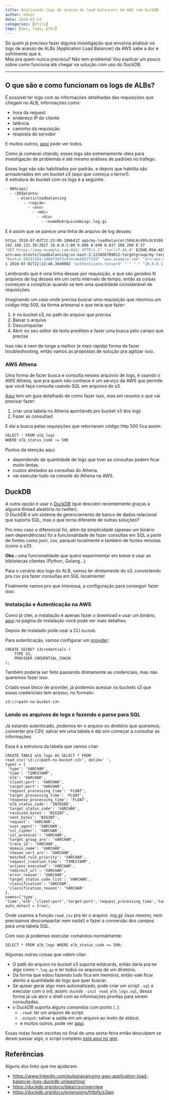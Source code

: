 ```yaml
---
title: Analisando logs de acesso de load balancers da AWS com DuckDB
author: edson
date: 2024-05-24
categories: [Utils]
tags: [aws, logs, ptbr]
---
```


Só quem já precisou fazer alguma investigação que envolvia analisar os logs de acesso de ALBs (Application Load Balancer) da AWS sabe a dor e sofrimento que é.   
Mas pra quem nunca precisou? Não tem problema! Vou explicar um pouco sobre como funciona até chegar na solução com uso do DuckDB.

---

## O que são e como funcionam os logs de ALBs?
É possível ter logs com as informações detalhadas das requisições que chegam no ALB, informações como:
* hora da request
* endereço IP do cliente
* latência
* caminho da requisição
* resposta do servidor

E muitos outros, [aqui](https://docs.aws.amazon.com/elasticloadbalancing/latest/application/load-balancer-access-logs.html#access-log-entry-syntax) pode ver todos.

Como já comecei citando, esses logs são extremamente úteis para investigação de problemas e até mesmo análises de padrões no tráfego.

Esses logs não são habilitados por padrão, e depois que habilita são armazenados em um bucket s3 (aqui que começa o terror!).    
A estrutura do bucket com os logs é a seguinte:
```bash
- AWSLogs/
  - <IDdaConta>
     - elasticloadbalancing
        - <região>
          - <ano>
            - <mês>
              - <dia>
                - <nomeDoArquivodeLog>.log.gz
```

E é assim que se parece uma linha de arquivo de log desses:

```bash
https 2018-07-02T22:23:00.186641Z app/my-loadbalancer/50dc6c495c0c9188 
192.168.131.39:2817 10.0.0.1:80 0.086 0.048 0.037 200 200 0 57 
"GET https://www.example.com:443/ HTTP/1.1" "curl/7.46.0" ECDHE-RSA-AES128-GCM-SHA256 TLSv1.2 
arn:aws:elasticloadbalancing:us-east-2:123456789012:targetgroup/my-targets/73e2d6bc24d8a067
"Root=1-58337281-1d84f3d73c47ec4e58577259" "www.example.com" "arn:aws:acm:us-east-2:123456789012:certificate/12345678-1234-1234-1234-123456789012"
1 2018-07-02T22:22:48.364000Z "authenticate,forward" "-" "-" "10.0.0.1:80" "200" "-" "-"
```

Lembrando que é uma linha dessas por requisição, e que são gerados N arquivos de log desses em um certo intervalo de tempo, então as coisas começam a complicar quando se tem uma quantidade considerável de requisições.

Imaginando um caso onde precisa buscar uma requisição que retornou um código http 500, da forma artesenal o que teria que fazer:
1. Ir no bucket s3, no path do arquivo que precisa
2. Baixar o arquivo
3. Descompactar
4. Abrir no seu editor de texto predileto e fazer uma busca pelo campo que precisa

Isso não é nem de longe a melhor (e mais rápida) forma de fazer troubleshooting, então vamos as propostas de solução pra agilizar isso.

### AWS Athena
Uma forma de fazer busca e consulta nesses arquivos de logs, é usando o AWS Athena, que pra quem não conhece é um serviço da AWS que permite que você faça consulta usando SQL em arquivos do s3.

[Aqui](https://docs.aws.amazon.com/athena/latest/ug/application-load-balancer-logs.html) tem um guia detalhado de como fazer isso, mas em resumo o que vai precisar fazer:
1. criar uma tabela no Athena apontando pro bucket s3 dos logs
2. Fazer as consultas!

E dai a busca pelas requisições que retornaram código http 500 fica assim:
```bash
SELECT * FROM alb_logs
WHERE elb_status_code >= 500
```

Pontos de atenção aqui:
* dependendo da quantidade de logs que tiver as consultas podem ficar muito lentas.
* custos atrelados as consultas do Athena.
* vai executar tudo na console do Athena na AWS.

## DuckDB

A outra opção é usar o [DuckDB](https://duckdb.org/why_duckdb) (que descobri recentemente graças a alguma thread aleatória no twitter).    
O DuckDB é um sistema de gerenciamento de banco de dados relacional que suporta SQL, mas o que torna diferente de outras soluções?
 
Pro meu caso o diferencial foi, além da simplicidade (apenas um binário sem dependências) foi a funcionalidade de fazer consultas em SQL a partir de fontes como json, csv, parquet localmente e também de fontes remotas (como o s3!).

**Obs.:** uma funcionalidade que quero experimentar em breve é usar as bibliotecas clientes (Python, Golang...).

Para o cenário dos logs do ALB, vamos ler diretamente do s3, convertendo pra csv pra fazer consultas em SQL localmente!

Finalmente vamos pro que interessa, a configuração para conseguir fazer isso.

### Instalação e Autenticação na AWS

Como já citei, a instalação é apenas fazer o download e usar um binário, [aqui](https://duckdb.org/docs/installation/index?version=stable&environment=cli&platform=linux&download_method=package_manager) na página de instalação você pode ver mais detalhes.

Depois de instalado pode usar a CLI `duckdb`.

Para autenticação, vamos configurar um [provider](https://duckdb.org/docs/extensions/httpfs/s3api#config-provider):

```
CREATE SECRET s3credentials (
    TYPE S3,
    PROVIDER CREDENTIAL_CHAIN
);
```
Também poderia ser feito passando diretamente as credenciais, mas não queremos fazer isso.

Criado esse bloco de provider, já podemos acessar os buckets s3 que essas credenciais tem acesso, no formato:
```
s3://<path-no-bucket-s3>
```

### Lendo os arquivos de logs e fazendo o parse para SQL

Já estando autenticado, podemos ler o arquivo ou diretório que queremos, converter pra CSV, salvar em uma tabela e dai sim começar a consultar as informações.

Essa é a estrutura da tabela que vamos criar:
```
CREATE TABLE alb_logs AS SELECT * FROM 
read_csv('s3://<path-no-bucket-s3>', delim=' ',
types = {
 'type': 'VARCHAR',
 'time': 'TIMESTAMP',
 'elb': 'VARCHAR',
 'client:port': 'VARCHAR',
 'target:port': 'VARCHAR',
 'request_processing_time': 'FLOAT',
 'target_processing_time': 'FLOAT',
 'response_processing_time': 'FLOAT',
 'elb_status_code': 'INTEGER',
 'target_status_code': 'VARCHAR',
 'received_bytes': 'BIGINT',
 'sent_bytes': 'BIGINT',
 'request': 'VARCHAR',
 'user_agent': 'VARCHAR',
 'ssl_cipher': 'VARCHAR',
 'ssl_protocol': 'VARCHAR',
 'target_group_arn': 'VARCHAR',
 'trace_id': 'VARCHAR',
 'domain_name': 'VARCHAR',
 'chosen_cert_arn': 'VARCHAR',
 'matched_rule_priority': 'VARCHAR',
 'request_creation_time': 'TIMESTAMP',
 'actions_executed': 'VARCHAR',
 'redirect_url': 'VARCHAR',
 'error_reason': 'VARCHAR',
 'target_status_code_list': 'VARCHAR',
 'classification': 'VARCHAR',
 'classification_reason': 'VARCHAR'
},
names=['type', 'time','elb','client:port','target:port','request_processing_time','target_processing_time','response_processing_time','elb_status_code','target_status_code','received_bytes','sent_bytes','request','user_agent','ssl_cipher','ssl_protocol','target_group_arn','trace_id','domain_name','chosen_cert_arn','matched_rule_priority','request_creation_time','actions_executed','redirect_url','error_reason','target_status_code_list','classification','classification_reason'],
auto_detect = true);
```
Onde usamos a função `read_csv` pra ler o arquivo .log.gz (isso mesmo, nem precisamos descompactar nem nada!) e fazer a conversão dos campos para uma tabela SQL.

Com isso já podemos executar comandos normalmente:

```
SELECT * FROM alb_logs WHERE elb_status_code == 500;
```

Algumas outras coisas que valem citar:
* O path do arquivo no bucket s3 suporta wildcards, então daria pra ter algo como `*.log.gz` e ler todos os arquivos de um diretório.
* Da forma que estou fazendo tudo fica em memória, então vale ficar atento a quantidade de logs que quer buscar.
* Se quiser gerar algo mais automatizado, pode criar um script `.sql` e executar com o *init*, assim: `duckdb -init read_alb_logs.sql`, dessa forma já vai abrir o shell com as informações prontas para serem consultadas.
* o DuckDB suporta alguns comandos com ponto (`.`): 
  * `.read`: ler um arquivo de script.
  * `.output`: salvar a saída em um arquivo ao invés de stdout. 
  * e muitos outros, pode ver [aqui](https://duckdb.org/docs/api/cli/overview#dot-commands).

Essas notas foram escritas no final de uma sexta-feira então desculpem se deixei passar algo, o script completo [está aqui no gist](https://gist.github.com/edsoncelio/93ce840c923677a7563f3462fdda77ed).


## Referências

Alguns dos links que me ajudaram:
* https://www.linkedin.com/pulse/analysing-aws-application-load-balancer-logs-duckdb-unleashing/
* https://duckdb.org/docs/data/csv/overview
* https://duckdb.org/docs/extensions/httpfs/s3api




